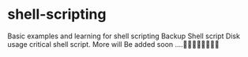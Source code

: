 # shell-scripting

Basic examples and learning for shell scripting
Backup Shell script
Disk usage critical shell script.
More will Be added soon ....😶‍🌫️🥶🫡🫥🤌🏻🦻

